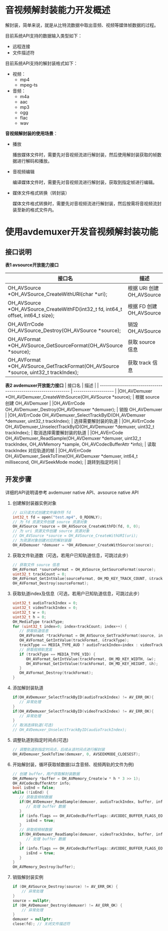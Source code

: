 # 音视频解封装能力开发概述

解封装，简单来说，就是从比特流数据中取出音频、视频等媒体帧数据的过程。

目前系统API支持的数据输入类型如下：

- 远程连接
- 文件描述符

目前系统API支持的解封装格式如下：

- 视频：
  - mp4
  - mpeg-ts
- 音频：
  - m4a
  - aac
  - mp3
  - ogg
  - flac
  - wav

**音视频解封装的使用场景**：

- 播放
  
  播放媒体文件时，需要先对音视频流进行解封装，然后使用解封装获取的帧数据进行解码和播放。

- 音视频编辑
  
  编译媒体文件时，需要先对音视频流进行解封装，获取到指定帧进行编辑。

- 媒体文件格式转换（转封装）

  媒体文件格式转换时，需要先对音视频流进行解封装，然后按需将音视频流封装至新的格式文件内。

# 使用avdemuxer开发音视频解封装功能

## 接口说明

**表1 avsource开放能力接口**

| 接口名                                                       | 描述                 |
| ------------------------------------------------------------ | -------------------- |
| OH_AVSource *OH_AVSource_CreateWithURI(char *uri);  | 根据 URI 创建 OH_AVSource       |
| OH_AVSource *OH_AVSource_CreateWithFD(int32_t fd, int64_t offset, int64_t size);   | 根据 FD 创建OH_AVSource       |
| OH_AVErrCode OH_AVSource_Destroy(OH_AVSource *source);    | 销毁 OH_AVSource       |
| OH_AVFormat *OH_AVSource_GetSourceFormat(OH_AVSource *source);   | 获取 source 信息       |
| OH_AVFormat *OH_AVSource_GetTrackFormat(OH_AVSource *source, uint32_t trackIndex);    | 获取 track 信息       |

**表2 avdemuxer开放能力接口**
| 接口名                                                       | 描述                 |
| --------------------------------------------------------------- | -------------------- |
|OH_AVDemuxer *OH_AVDemuxer_CreateWithSource(OH_AVSource *source);    | 根据 source 创建 OH_AVDemuxer       |
|OH_AVErrCode OH_AVDemuxer_Destroy(OH_AVDemuxer *demuxer);    | 销毁 OH_AVDemuxer       |
|OH_AVErrCode OH_AVDemuxer_SelectTrackByID(OH_AVDemuxer *demuxer, uint32_t trackIndex);    | 选择需要解封装的轨道      |
|OH_AVErrCode OH_AVDemuxer_UnselectTrackByID(OH_AVDemuxer *demuxer, uint32_t trackIndex);    | 取消选择需要解封装的轨道       |
|OH_AVErrCode OH_AVDemuxer_ReadSample(OH_AVDemuxer *demuxer, uint32_t trackIndex, OH_AVMemory *sample, OH_AVCodecBufferAttr *info);    | 读取 trackIndex 对应轨道的帧     |
|OH_AVErrCode OH_AVDemuxer_SeekToTime(OH_AVDemuxer *demuxer, int64_t millisecond, OH_AVSeekMode mode);    | 跳转到指定时间       |


## 开发步骤

详细的API说明请参考 avdemuxer native API、avsource native API

1. 创建解封装器实例对象

   ``` c
   // 以只读方式创建文件操作符 fd
   int32_t fd = open("test.mp4", O_RDONLY);
   // 为 fd 资源文件创建 source 资源对象
   OH_AVSource *source = OH_AVSource_CreateWithFD(fd, 0, 0);
   // 为 uri 资源文件创建 source 资源对象
   // OH_AVSource *source = OH_AVSource_CreateWithURI(uri);
   // 为资源对象创建对应的解封装器
   OH_AVDemuxer *demuxer = *OH_AVDemuxer_CreateWithSource(source);
   ```



2. 获取文件轨道数（可选，若用户已知轨道信息，可跳过此步）

   ``` c
   // 获取文件 source 信息
   OH_AVFormat *sourceFormat = OH_AVSource_GetSourceFormat(source);
   uint32_t trackCount = 0;
   OH_AVFormat_GetIntValue(sourceFormat, OH_MD_KEY_TRACK_COUNT, &trackCount);
   OH_AVFormat_Destroy(sourceFormat);
   ```

   

3. 获取轨道index及信息（可选，若用户已知轨道信息，可跳过此步）

   ``` c
   uint32_t audioTrackIndex = 0;
   uint32_t videoTrackIndex = 0;
   uint32_t w = 0;
   uint32_t h = 0;
   OH_MediaType trackType;
   for (uint32_t index=0; index<trackCount; index++) {
      // 获取轨道信息
      OH_AVFormat *trackFormat = OH_AVSource_GetTrackFormat(source, index);
      OH_AVFormat_GetIntValue(trackFormat, &trackType);
      trackType == MEDIA_TYPE_AUD ? audioTrackIndex=index : videoTrackIndex=index;
      // 获取视频轨宽高
      if (trackType == MEDIA_TYPE_VID) {
         OH_AVFormat_GetIntValue(trackFormat, OH_MD_KEY_WIDTH, &w);
         OH_AVFormat_GetIntValue(trackFormat, OH_MD_KEY_HEIGHT, &h);
      }
      OH_AVFormat_Destroy(trackFormat);
   }
   ```

   

4. 添加解封装轨道

   ``` c
   if(OH_AVDemuxer_SelectTrackByID(audioTrackIndex) != AV_ERR_OK){
      // 异常处理
   }
   if(OH_AVDemuxer_SelectTrackByID(videoTrackIndex) != AV_ERR_OK){
      // 异常处理
   }
   // 取消选择轨道(可选)
   // OH_AVDemuxer_UnselectTrackByID(audioTrackIndex);
   ```



5. 调整轨道到指定时间点(可选)

   ``` c
   // 调整轨道到指定时间点，后续从该时间点进行解封装
   OH_AVDemuxer_SeekToTime(demuxer, 0, AVSEEKMODE_CLOESEST);
   ```

6. 开始解封装，循环获取帧数据(以含音频、视频两轨的文件为例)

   ``` c
   // 创建 buffer，用户获取解封装数据
   OH_AVMemory *buffer = OH_AVMemory_Create(w * h * 3 >> 1);
   OH_AVCodecBufferAttr info;
   bool isEnd = false;
   while (!isEnd) {
      // 获取音频帧数据
      if(OH_AVDemuxer_ReadSample(demuxer, audioTrackIndex, buffer, info)) {
         // 处理 buffer 数据
      }
      if (info.flags == OH_AVCodecBufferFlags::AVCODEC_BUFFER_FLAGS_EOS) {
         isEnd = true;
      }
      // 获取视频帧数据
      if(OH_AVDemuxer_ReadSample(demuxer, videoTrackIndex, buffer, info)) {
         // 处理 buffer 数据
      }
      if (info.flags == OH_AVCodecBufferFlags::AVCODEC_BUFFER_FLAGS_EOS) {
         isEnd = true;
      }
   }
   OH_AVMemory_Destroy(buffer);
   ```

   

7. 销毁解封装实例

   ``` c
   if (OH_AVSource_Destroy(source) != AV_ERR_OK) {
       // 异常处理
   }
   source = nullptr;
   if (OH_AVDemuxer_Destroy(demuxer) != AV_ERR_OK) {
       // 异常处理
   }
   demuxer = nullptr;
   close(fd); // 关闭文件描述符
   ```

   
